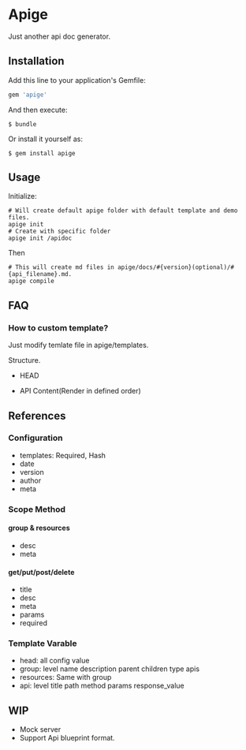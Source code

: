 # Apige

Just another api doc generator.

## Installation

Add this line to your application's Gemfile:

```ruby
gem 'apige'
```

And then execute:

    $ bundle

Or install it yourself as:

    $ gem install apige

## Usage

Initialize:

```
# Will create default apige folder with default template and demo files.
apige init
# Create with specific folder
apige init /apidoc
```

Then

```
# This will create md files in apige/docs/#{version}(optional)/#{api_filename}.md.
apige compile
```

## FAQ

### How to custom template?

Just modify  temlate file in apige/templates.

Structure.

 - HEAD

 - API Content(Render in defined order)

## References

### Configuration

- templates: Required, Hash
- date
- version
- author
- meta

### Scope Method

#### group & resources

- desc
- meta

#### get/put/post/delete

- title
- desc
- meta
- params
- required

### Template Varable

- head: all config value
- group: level name description parent children type apis
- resources: Same with group
- api: level title path method params response_value


## WIP

- Mock server
- Support Api blueprint format.
